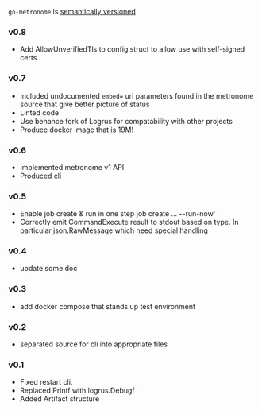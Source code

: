 `go-metronome` is [semantically versioned](http://semver.org/spec/v2.0.0.html)

### v0.8
- Add AllowUnverifiedTls to config struct to allow use with self-signed certs

### v0.7
- Included undocumented `embed=` uri parameters found in the metronome source that give better picture of status
- Linted code
- Use behance fork of Logrus for compatability with other projects
- Produce docker image that is 19M!


### v0.6
- Implemented metronome v1 API
- Produced cli 


### v0.5
-  Enable job create & run in one step job create ... --run-now'
-  Correctly emit CommandExecute result to stdout based on type.  In particular json.RawMessage which need special handling

### v0.4
- update some doc
 
### v0.3
- add docker compose that stands up test environment
 
### v0.2
- separated source for cli into appropriate files

### v0.1
- Fixed restart cli.
- Replaced Printf with logrus.Debugf
- Added Artifact structure

